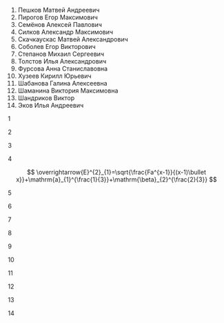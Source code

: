 1. Пешков Матвей Андреевич
2. Пирогов Егор Максимович
3. Семёнов Алексей Павлович
4. Силков Александр Максимович
5. Скачкаускас Матвей Александрович
6. Соболев Егор Викторович
7. Степанов Михаил Сергеевич
8. Толстов Илья Александрович
9. Фурсова Анна Станиславовна
10. Хузеев Кирилл Юрьевич
11. Шабанова Галина Алексеевна
12. Шаманина Виктория Максимовна
13. Шандриков Виктор
14. Эков Илья Андреевич

1



2



3


4

$$ \overrightarrow{E}^{2}_{1}=\sqrt{\frac{Fa^{x-1}}{(x-1)\bullet x}}+\mathrm{a}_{1}^{\frac{1}{3}}+\mathrm{\beta}_{2}^{\frac{2}{3}}  $$

5



6




7




8



9



10



11



12



13



14



